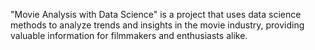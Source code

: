 
"Movie Analysis with Data Science" is a project that uses data science methods to analyze trends and insights in the movie industry, providing valuable information for filmmakers and enthusiasts alike.
